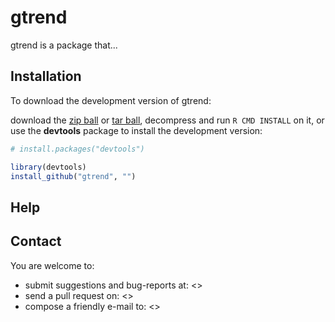gtrend
=======

gtrend is a package that...

## Installation

To download the development version of gtrend:

download the [zip ball]() or [tar ball](), decompress and run `R CMD INSTALL` on it, or use the **devtools** package to install the development version:

```r
# install.packages("devtools")

library(devtools)
install_github("gtrend", "")
```


## Help
  

## Contact

You are welcome to:
* submit suggestions and bug-reports at: <>
* send a pull request on: <>
* compose a friendly e-mail to: <>
